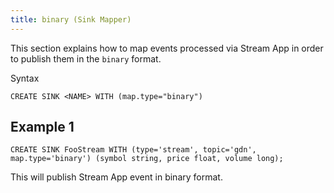 ```yaml
---
title: binary (Sink Mapper)
---
```


This section explains how to map events processed via Stream App in order to publish them in the `binary` format.

Syntax

    CREATE SINK <NAME> WITH (map.type="binary")


## Example 1

    CREATE SINK FooStream WITH (type='stream', topic='gdn', map.type='binary') (symbol string, price float, volume long);


This will publish Stream App event in binary format.
